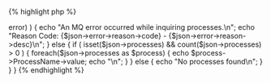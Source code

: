 {% highlight php %}
<?php
	/*
	 * This sample will show all SYSTEM processes.
	 * MQWeb runs on localhost and is listening on port 8081. 
	 */
	$url = "http://localhost:8081/api/process/inquire/PIGEON/SYSTEM*";

	$curl = curl_init();
	curl_setopt($curl, CURLOPT_URL, $url);
	curl_setopt($curl, CURLOPT_RETURNTRANSFER, 1);

	if ( ($response = curl_exec($curl)) === false )	{
		$err = curl_error($curl);
		echo "An HTTP error occurred while getting process information: $err\n";
	}
	else {
		$json = json_decode($response);
		if ( isset($json->error) ) {
			echo "An MQ error occurred while inquiring processes.\n";
			echo "Reason Code: {$json->error->reason->code} - {$json->error->reason->desc}\n";
		}
		else {
			if ( isset($json->processes) && count($json->processes) > 0 ) {
				foreach($json->processes as $process)
				{
					echo $process->ProcessName->value;
					echo "\n";
				}
			}
			else
			{
				echo "No processes found\n";
			}
		}
	}
{% endhighlight %}

